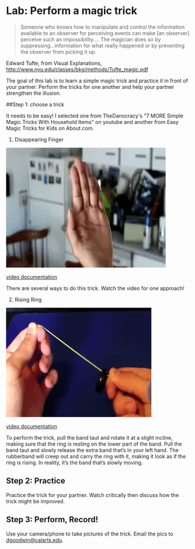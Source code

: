 # Lab: Perform a magic trick

>Someone who knows how to manipulate and control the information available to an observer for perceiving events can make [an observer] perceive such an impossibility.... The magician does so by suppressing...information for what really happened or by preventing the observer from picking it up.

Edward Tufte, from Visual Explanations, http://www.nyu.edu/classes/bkg/methods/Tufte_magic.pdf

The goal of this lab is to learn a simple magic trick and practice it in front of your partner. Perform the tricks for one another and help your partner strengthen the illusion. 

##Step 1: choose a trick

It needs to be easy! I selected one from TheDanocracy's "7 MORE Simple Magic Tricks With Household Items" on youtube and another from Easy Magic Tricks for Kids on About.com. 

1. Disappearing Finger

![finger pull](imgs/fingerpull.gif)

[video documentation](https://youtu.be/esVZxjLrwH0?t=41s)

There are several ways to do this trick. Watch the video for one approach!

2. Rising Ring

![the rising ring](imgs/ringrise.gif)

[video documentation](https://youtu.be/V3NljG-mpBg?t=49s)

To perform the trick, pull the band taut and rotate it at a slight incline, making sure that the ring is resting on the lower part of the band. Pull the band taut and slowly release the extra band that’s in your left hand. The rubberband will creep out and carry the ring with it, making it look as if the ring is rising. In reality, it’s the band that’s slowly moving.

## Step 2: Practice

Practice the trick for your partner. Watch critically then discuss how the trick might be improved. 

## Step 3: Perform, Record!

Use your camera/phone to take pictures of the trick. Email the pics to dgoodwin@calarts.edu.